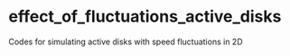 # effect_of_fluctuations_active_disks
Codes for simulating active disks with speed fluctuations in 2D
